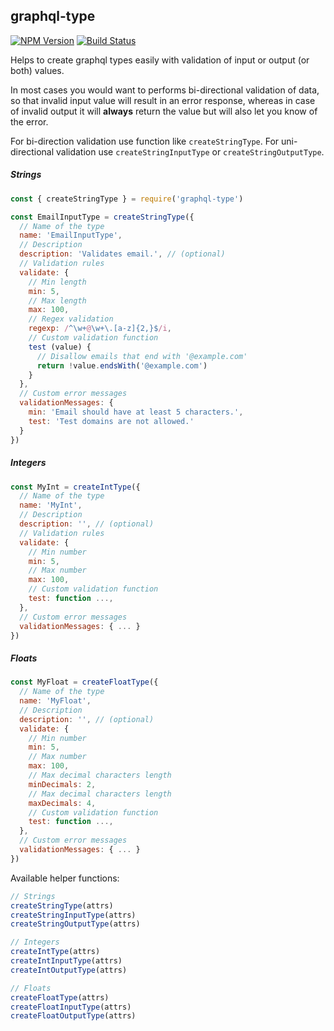 ## graphql-type

[![NPM Version][npm-image]][npm-url]
[![Build Status][travis-image]][travis-url]

Helps to create graphql types easily with validation of input or output (or both) values.

In most cases you would want to performs bi-directional validation of data, so that invalid input value will result in an error response, whereas in case of invalid output it will **always** return the value but will also let you know of the error.

For bi-direction validation use function like `createStringType`. For uni-directional validation use `createStringInputType` or `createStringOutputType`.

##### Strings

```js
const { createStringType } = require('graphql-type')

const EmailInputType = createStringType({
  // Name of the type
  name: 'EmailInputType',
  // Description
  description: 'Validates email.', // (optional)
  // Validation rules
  validate: {
    // Min length
    min: 5,
    // Max length
    max: 100,
    // Regex validation
    regexp: /^\w+@\w+\.[a-z]{2,}$/i,
    // Custom validation function
    test (value) {
      // Disallow emails that end with '@example.com'
      return !value.endsWith('@example.com')
    }
  },
  // Custom error messages
  validationMessages: {
    min: 'Email should have at least 5 characters.',
    test: 'Test domains are not allowed.'
  }
})
```

##### Integers

```js
const MyInt = createIntType({
  // Name of the type
  name: 'MyInt',
  // Description
  description: '', // (optional)
  // Validation rules
  validate: {
    // Min number
    min: 5,
    // Max number
    max: 100,
    // Custom validation function
    test: function ...,
  },
  // Custom error messages
  validationMessages: { ... }
})
```

##### Floats

```js
const MyFloat = createFloatType({
  // Name of the type
  name: 'MyFloat',
  // Description
  description: '', // (optional)
  validate: {
    // Min number
    min: 5,
    // Max number
    max: 100,
    // Max decimal characters length
    minDecimals: 2,
    // Max decimal characters length
    maxDecimals: 4,
    // Custom validation function
    test: function ...,
  },
  // Custom error messages
  validationMessages: { ... }
})
```

Available helper functions:

```js
// Strings
createStringType(attrs)
createStringInputType(attrs)
createStringOutputType(attrs)

// Integers
createIntType(attrs)
createIntInputType(attrs)
createIntOutputType(attrs)

// Floats
createFloatType(attrs)
createFloatInputType(attrs)
createFloatOutputType(attrs)
```

[npm-image]: https://img.shields.io/npm/v/graphql-type.svg
[npm-url]: https://npmjs.org/package/graphql-type
[travis-image]: https://img.shields.io/travis/ilearnio/graphql-type/master.svg
[travis-url]: https://travis-ci.org/ilearnio/graphql-type
